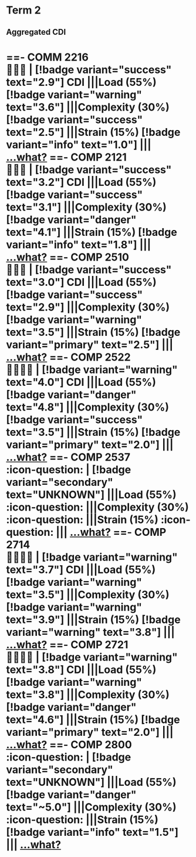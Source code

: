 # Term 2
## Aggregated CDI
==- COMM 2216<br>:crescent_moon::crescent_moon::crescent_moon: | [!badge variant="success" text="2.9"] CDI
|||Load (55%)
[!badge variant="warning" text="3.6"]
|||Complexity (30%)
[!badge variant="success" text="2.5"]
|||Strain (15%)
[!badge variant="info" text="1.0"]
|||
[...what?](/cdi)
==- COMP 2121<br>:crescent_moon::crescent_moon::crescent_moon: | [!badge variant="success" text="3.2"] CDI
|||Load (55%)
[!badge variant="success" text="3.1"]
|||Complexity (30%)
[!badge variant="danger" text="4.1"]
|||Strain (15%)
[!badge variant="info" text="1.8"]
|||
[...what?](/cdi)
==- COMP 2510<br>:crescent_moon::crescent_moon::crescent_moon: | [!badge variant="success" text="3.0"] CDI
|||Load (55%)
[!badge variant="success" text="2.9"]
|||Complexity (30%)
[!badge variant="warning" text="3.5"]
|||Strain (15%)
[!badge variant="primary" text="2.5"]
|||
[...what?](/cdi)
==- COMP 2522<br>:crescent_moon::crescent_moon::crescent_moon::crescent_moon: | [!badge variant="warning" text="4.0"] CDI
|||Load (55%)
[!badge variant="danger" text="4.8"]
|||Complexity (30%)
[!badge variant="success" text="3.5"]
|||Strain (15%)
[!badge variant="primary" text="2.0"]
|||
[...what?](/cdi)
==- COMP 2537<br>:icon-question: | [!badge variant="secondary" text="UNKNOWN"]
|||Load (55%)
:icon-question:
|||Complexity (30%)
:icon-question:
|||Strain (15%)
:icon-question:
|||
[...what?](/cdi)
==- COMP 2714<br>:crescent_moon::crescent_moon::crescent_moon::crescent_moon: | [!badge variant="warning" text="3.7"] CDI
|||Load (55%)
[!badge variant="warning" text="3.5"]
|||Complexity (30%)
[!badge variant="warning" text="3.9"]
|||Strain (15%)
[!badge variant="warning" text="3.8"]
|||
[...what?](/cdi)
==- COMP 2721<br>:crescent_moon::crescent_moon::crescent_moon::crescent_moon: | [!badge variant="warning" text="3.8"] CDI
|||Load (55%)
[!badge variant="warning" text="3.8"]
|||Complexity (30%)
[!badge variant="danger" text="4.6"]
|||Strain (15%)
[!badge variant="primary" text="2.0"]
|||
[...what?](/cdi)
==- COMP 2800<br>:icon-question: | [!badge variant="secondary" text="UNKNOWN"]
|||Load (55%)
[!badge variant="danger" text="~5.0"]
|||Complexity (30%)
:icon-question:
|||Strain (15%)
[!badge variant="info" text="1.5"]
|||
[...what?](/cdi)
===